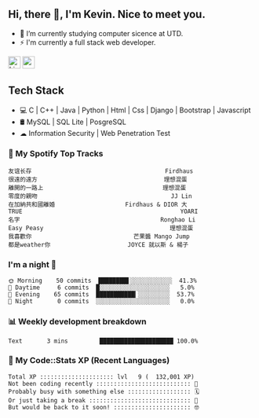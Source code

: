 ## Hi, there 👋, I'm Kevin. Nice to meet you.

- 🌱 I’m currently studying computer sicence at UTD.
- ⚡ I'm currently a full stack web developer.

<a href="https://www.linkedin.com/in/kevin12686/"><img alt="LinkedIn" src="https://img.shields.io/badge/linkedin%20-%230077B5.svg?&style=for-the-badge&logo=linkedin&logoColor=white" height=25></a>
<a href="https://www.instagram.com/kevin12686/"><img src="https://img.shields.io/badge/instagram-3f729b?&style=for-the-badge&logo=instagram&logoColor=white" height=25></a>

## Tech Stack

* 💻 C | C++ | Java | Python | Html | Css | Django | Bootstrap | Javascript
* 🛢️ MySQL | SQL Lite | PosgreSQL
* ☁ Information Security | Web Penetration Test

### 🎵 My Spotify Top Tracks

<!-- spotify start -->

```text
友谊长存                                      Firdhaus
很遠的遠方                                    理想混蛋
離開的一路上                                  理想混蛋
零度的親吻                                      JJ Lin
在加納共和國離婚                    Firdhaus & DIOR 大
TRUE                                             YOARI
名字                                        Ronghao Li
Easy Peasy                                    理想混蛋
我喜歡你                             芒果醬 Mango Jump
都是weather你                      JOYCE 就以斯 & 楊子
```

<!-- spotify end -->

### I'm a night 🦉

<!-- early_bird start -->

```text
🌞 Morning    50 commits  ████████▋░░░░░░░░░░░░  41.3%
🌆 Daytime     6 commits  █░░░░░░░░░░░░░░░░░░░░   5.0%
🌃 Evening    65 commits  ███████████▎░░░░░░░░░  53.7%
🌙 Night       0 commits  ░░░░░░░░░░░░░░░░░░░░░   0.0%
```

<!-- early_bird end -->

### 📊 Weekly development breakdown

<!-- code_time start -->

```text
Text       3 mins         █████████████████████ 100.0%
```

<!-- code_time end -->

### 🧰 My Code::Stats XP (Recent Languages)

<!-- codestats start -->

```text
Total XP ::::::::::::::::::::: lvl   9 (  132,001 XP) 
Not been coding recently ::::::::::::::::::::::::::: 🙈
Probably busy with something else :::::::::::::::::: 🗓
Or just taking a break ::::::::::::::::::::::::::::: 🌴
But would be back to it soon! :::::::::::::::::::::: 🤓
```

<!-- codestats end -->
